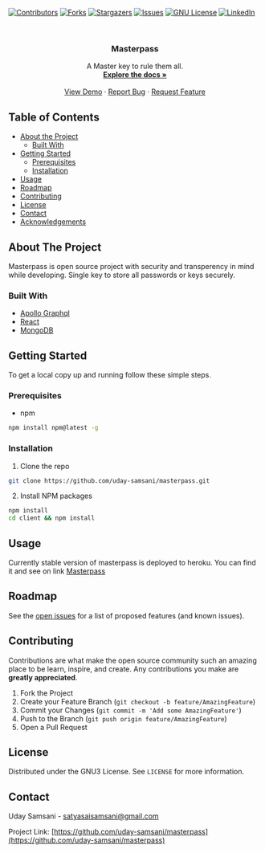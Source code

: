 <!--
*** Thanks for checking out this README Template. If you have a suggestion that would
*** make this better, please fork the repo and create a pull request or simply open
*** an issue with the tag "enhancement".
*** Thanks again! Now go create something AMAZING! :D
***
***
***
*** To avoid retyping too much info. Do a search and replace for the following:
*** github_username, repo, twitter_handle, email
-->

<!-- PROJECT SHIELDS -->
<!--
*** I'm using markdown "reference style" links for readability.
*** Reference links are enclosed in brackets [ ] instead of parentheses ( ).
*** See the bottom of this document for the declaration of the reference variables
*** for contributors-url, forks-url, etc. This is an optional, concise syntax you may use.
*** https://www.markdownguide.org/basic-syntax/#reference-style-links
-->

[![Contributors][contributors-shield]][contributors-url]
[![Forks][forks-shield]][forks-url]
[![Stargazers][stars-shield]][stars-url]
[![Issues][issues-shield]][issues-url]
[![GNU License][license-shield]][license-url]
[![LinkedIn][linkedin-shield]][linkedin-url]

<!-- PROJECT LOGO -->
<br />
<p align="center">

  <h3 align="center">Masterpass</h3>

  <p align="center">
    A Master key to rule them all.
    <br />
    <a href="https://github.com/uday-samsani/masterpass"><strong>Explore the docs »</strong></a>
    <br />
    <br />
    <a href="http://master-pass.herokuapp.com">View Demo</a>
    ·
    <a href="https://github.com/uday-samsani/masterpass/issues">Report Bug</a>
    ·
    <a href="https://github.com/uday-samsani/masterpass/issues">Request Feature</a>
  </p>
</p>

<!-- TABLE OF CONTENTS -->

## Table of Contents

-   [About the Project](#about-the-project)
    -   [Built With](#built-with)
-   [Getting Started](#getting-started)
    -   [Prerequisites](#prerequisites)
    -   [Installation](#installation)
-   [Usage](#usage)
-   [Roadmap](#roadmap)
-   [Contributing](#contributing)
-   [License](#license)
-   [Contact](#contact)
-   [Acknowledgements](#acknowledgements)

<!-- ABOUT THE PROJECT -->

## About The Project

Masterpass is open source project with security and transperency in mind while developing. Single key to store all passwords or keys securely.

### Built With

-   [Apollo Graphql](https://www.apollographql.com/)
-   [React](https://reactjs.org/)
-   [MongoDB](https://www.mongodb.com/)

<!-- GETTING STARTED -->

## Getting Started

To get a local copy up and running follow these simple steps.

### Prerequisites

-   npm

```sh
npm install npm@latest -g
```

### Installation

1. Clone the repo

```sh
git clone https://github.com/uday-samsani/masterpass.git
```

2. Install NPM packages

```sh
npm install
cd client && npm install
```

<!-- USAGE EXAMPLES -->

## Usage

Currently stable version of masterpass is deployed to heroku. You can find it and see on link [Masterpass](http://master-pass.herokuapp.com/)

<!-- ROADMAP -->

## Roadmap

See the [open issues](https://github.comuday-samsani/masterpass/issues) for a list of proposed features (and known issues).

<!-- CONTRIBUTING -->

## Contributing

Contributions are what make the open source community such an amazing place to be learn, inspire, and create. Any contributions you make are **greatly appreciated**.

1. Fork the Project
2. Create your Feature Branch (`git checkout -b feature/AmazingFeature`)
3. Commit your Changes (`git commit -m 'Add some AmazingFeature'`)
4. Push to the Branch (`git push origin feature/AmazingFeature`)
5. Open a Pull Request

<!-- LICENSE -->

## License

Distributed under the GNU3 License. See `LICENSE` for more information.

<!-- CONTACT -->

## Contact

Uday Samsani - satyasaisamsani@gmail.com

Project Link: [https://github.com/uday-samsani/masterpass](https://github.com/uday-samsani/masterpass)

<!-- ACKNOWLEDGEMENTS -->
<!-- ## Acknowledgements

* []()
* []()
* []() -->

<!-- MARKDOWN LINKS & IMAGES -->
<!-- https://www.markdownguide.org/basic-syntax/#reference-style-links -->

[contributors-shield]: https://img.shields.io/github/contributors/othneildrew/Best-README-Template.svg?style=flat-square
[contributors-url]: https://github.com/othneildrew/Best-README-Template/graphs/contributors
[forks-shield]: https://img.shields.io/github/forks/othneildrew/Best-README-Template.svg?style=flat-square
[forks-url]: https://github.com/othneildrew/Best-README-Template/network/members
[stars-shield]: https://img.shields.io/github/stars/othneildrew/Best-README-Template.svg?style=flat-square
[stars-url]: https://github.com/othneildrew/Best-README-Template/stargazers
[issues-shield]: https://img.shields.io/github/issues/othneildrew/Best-README-Template.svg?style=flat-square
[issues-url]: https://github.com/othneildrew/Best-README-Template/issues
[license-shield]: https://img.shields.io/github/license/othneildrew/Best-README-Template.svg?style=flat-square
[license-url]: https://github.com/othneildrew/Best-README-Template/blob/master/LICENSE.txt
[linkedin-shield]: https://img.shields.io/badge/-LinkedIn-black.svg?style=flat-square&logo=linkedin&colorB=555
[linkedin-url]: linkedin.com/in/uday-samsani-0314b0137/
